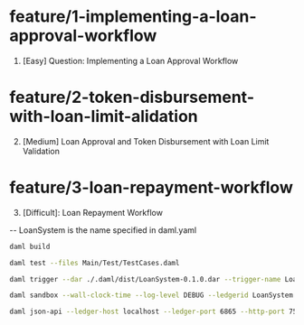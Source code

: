# feature/1-implementing-a-loan-approval-workflow

1. [Easy] Question: Implementing a Loan Approval Workflow

# feature/2-token-disbursement-with-loan-limit-alidation

2. [Medium] Loan Approval and Token Disbursement with Loan Limit Validation

# feature/3-loan-repayment-workflow

3. [Difficult]: Loan Repayment Workflow

-- LoanSystem is the name specified in daml.yaml

```bash
daml build

daml test --files Main/Test/TestCases.daml

daml trigger --dar ./.daml/dist/LoanSystem-0.1.0.dar --trigger-name LoanSystem-0.1.0:MyTriggerRule --ledger-host localhost --ledger-port 6865

daml sandbox --wall-clock-time --log-level DEBUG --ledgerid LoanSystem ./.daml\dist\LoanSystem-0.0.1.dar

daml json-api --ledger-host localhost --ledger-port 6865 --http-port 7575

```
